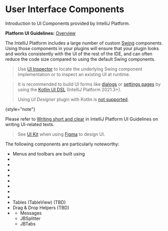 <!-- Copyright 2000-2023 JetBrains s.r.o. and contributors. Use of this source code is governed by the Apache 2.0 license. -->

# User Interface Components

<link-summary>Introduction to UI Components provided by IntelliJ Platform.</link-summary>

<tldr>

**Platform UI Guidelines:** [Overview](https://jetbrains.design/intellij/)

</tldr>

The IntelliJ Platform includes a large number of custom [Swing](https://en.wikipedia.org/wiki/Swing_(Java)) components.
Using those components in your plugins will ensure that your plugin looks and works consistently with the UI of the rest of the IDE, and can often reduce the code size compared to using the default Swing components.

> Use [UI Inspector](internal_ui_inspector.md) to locate the underlying Swing component implementation or to inspect an existing UI at runtime.
>

> It is recommended to build UI forms like [dialogs](dialog_wrapper.md) or [settings pages](settings.md) by using the [Kotlin UI DSL](kotlin_ui_dsl_version_2.md) (IntelliJ Platform 2021.3+).
>
> Using _UI Designer_ plugin with Kotlin is [not supported](https://youtrack.jetbrains.com/issue/KTIJ-791).
>
{style="note"}

Please refer to [Writing short and clear](https://jetbrains.design/intellij/text/writing_short/) in IntelliJ Platform UI Guidelines on writing UI-related texts.

> See [UI Kit](https://jetbrains.design/intellij/resources/UI_kit/) when using [Figma](https://www.figma.com) to design UI.
>


The following components are particularly noteworthy:

*  Menus and toolbars are built using [](basic_action_system.md)
*  [](tool_windows.md)
*  [](dialog_wrapper.md)
*  [](popups.md)
*  [](notifications.md)
*  [](file_and_class_choosers.md)
*  [](editor_components.md)
*  [](lists_and_trees.md)
*  [](status_bar_widgets.md)
*  Tables (TableView) (TBD)
*  Drag & Drop Helpers (TBD)
*  [](misc_swing_components.md)
    *  Messages
    *  JBSplitter
    *  JBTabs

<include from="snippets.md" element-id="missingContent"/>
